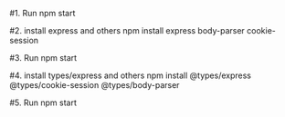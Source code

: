 #1. Run 
npm start

#2. install express and others
npm install express body-parser cookie-session

#3. Run
npm start

#4. install types/express and others
npm install @types/express @types/cookie-session @types/body-parser

#5. Run
npm start